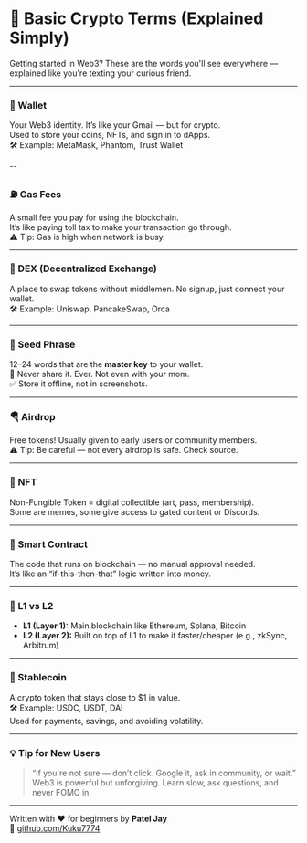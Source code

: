 # 📘 Basic Crypto Terms (Explained Simply)

Getting started in Web3? These are the words you'll see everywhere — explained like you're texting your curious friend.

---

### 🔐 Wallet

Your Web3 identity. It’s like your Gmail — but for crypto.  
Used to store your coins, NFTs, and sign in to dApps.  
🛠️ Example: MetaMask, Phantom, Trust Wallet

--

### ⛽ Gas Fees

A small fee you pay for using the blockchain.  
It’s like paying toll tax to make your transaction go through.  
⚠️ Tip: Gas is high when network is busy.

---

### 💱 DEX (Decentralized Exchange)

A place to swap tokens without middlemen. No signup, just connect your wallet.  
🛠️ Example: Uniswap, PancakeSwap, Orca

---

### 🧠 Seed Phrase

12–24 words that are the **master key** to your wallet.  
📛 Never share it. Ever. Not even with your mom.  
✅ Store it offline, not in screenshots.

---

### 🪂 Airdrop

Free tokens! Usually given to early users or community members.  
⚠️ Tip: Be careful — not every airdrop is safe. Check source.

---

### 🧩 NFT

Non-Fungible Token = digital collectible (art, pass, membership).  
Some are memes, some give access to gated content or Discords.

---

### 🤖 Smart Contract

The code that runs on blockchain — no manual approval needed.  
It’s like an “if-this-then-that” logic written into money.

---

### 🧬 L1 vs L2

- **L1 (Layer 1):** Main blockchain like Ethereum, Solana, Bitcoin  
- **L2 (Layer 2):** Built on top of L1 to make it faster/cheaper (e.g., zkSync, Arbitrum)

---

### 🏦 Stablecoin

A crypto token that stays close to $1 in value.  
🛠️ Example: USDC, USDT, DAI  
Used for payments, savings, and avoiding volatility.

---

### 💡 Tip for New Users

> “If you're not sure — don’t click. Google it, ask in community, or wait.”  
Web3 is powerful but unforgiving. Learn slow, ask questions, and never FOMO in.

---

Written with ❤️ for beginners by **Patel Jay**  
🔗 [github.com/Kuku7774](https://github.com/Kuku7774)
